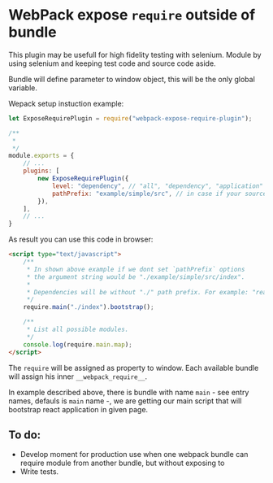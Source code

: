 WebPack expose `require` outside of bundle
==========================================

This plugin may be usefull for high fidelity testing with selenium.
Module by using selenium and keeping test code and source code aside.

Bundle will define parameter to window object, this will be the only global variable.

Wepack setup instuction example:

```javascript
let ExposeRequirePlugin = require("webpack-expose-require-plugin");

/**
 * 
 */
module.exports = {
    // ...
    plugins: [
        new ExposeRequirePlugin({
            level: "dependency", // "all", "dependency", "application"
            pathPrefix: "example/simple/src", // in case if your source is not placed in root folder.
        }),
    ],
    // ...
}
```

As result you can use this code in browser:

```html
<script type="text/javascript">
    /**
     * In shown above example if we dont set `pathPrefix` options
     * the argument string would be "./example/simple/src/index".
     *
     * Dependencies will be without "./" path prefix. For example: "react" npm dependency vs "./index" source file.
     */
    require.main("./index").bootstrap();

    /**
     * List all possible modules.
     */
    console.log(require.main.map);
</script>
```

The `require` will be assigned as property to window. Each available bundle will assign his inner `__webpack_require__`.

In example described above, there is bundle with name `main` - see entry names, defauls is `main` name -, 
we are getting our main script that will bootstrap react application in given page.

To do:
------

* Develop moment for production use when one webpack bundle can require module from another bundle, but without exposing to 
* Write tests.
